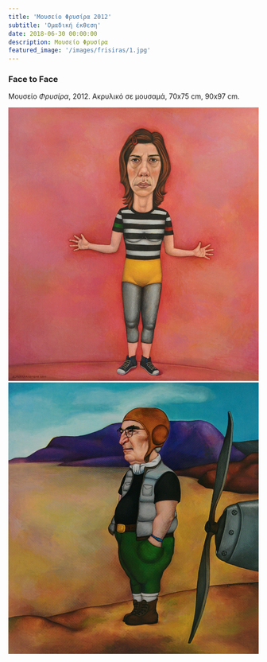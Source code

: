 ```yaml
---
title: 'Μουσείο Φρυσίρα 2012'
subtitle: 'Ομαδική έκθεση'
date: 2018-06-30 00:00:00
description: Μουσείο Φρυσίρα
featured_image: '/images/frisiras/1.jpg'
---
```


### Face to Face

Μουσείο _Φρυσίρα_, 2012. Ακρυλικό σε μουσαμά, 70x75 cm, 90x97 cm.

<div class="gallery" data-columns="2">
        <img src="/images/frisiras/1.jpg">
        <img src="/images/frisiras/2.jpg">
</div>
